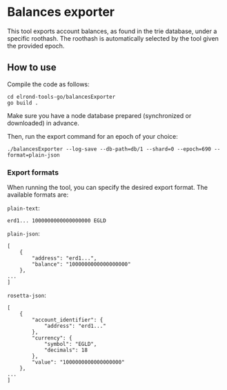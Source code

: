 # Balances exporter

This tool exports account balances, as found in the trie database, under a specific roothash. The roothash is automatically selected by the tool given the provided epoch.

## How to use

Compile the code as follows:

```
cd elrond-tools-go/balancesExporter
go build .
```

Make sure you have a node database prepared (synchronized or downloaded) in advance.

Then, run the export command for an epoch of your choice:

```
./balancesExporter --log-save --db-path=db/1 --shard=0 --epoch=690 --format=plain-json
```

### Export formats

When running the tool, you can specify the desired export format. The available formats are: 

`plain-text`:

```
erd1... 1000000000000000000 EGLD
```

`plain-json`:

```
[
    {
        "address": "erd1...",
        "balance": "1000000000000000000"
    },
...
]
```

`rosetta-json`:

```
[
    {
        "account_identifier": {
            "address": "erd1..."
        },
        "currency": {
            "symbol": "EGLD",
            "decimals": 18
        },
        "value": "1000000000000000000"
    },
...
]
```

